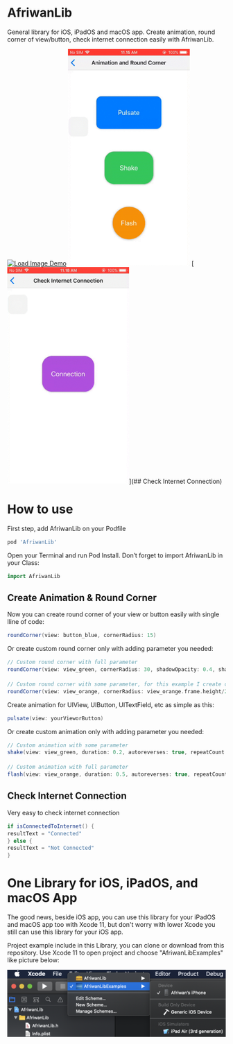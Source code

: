 # AfriwanLib
General library for iOS, iPadOS and macOS app. Create animation, round corner of view/button, check internet connection easily with AfriwanLib.

[<img src="https://github.com/AfriwanAhda/FileDemo/blob/master/loadimage.gif" width="281.1" height="500" alt="Load Image Demo"/>](https://apps.apple.com/id/developer/afriwan-ahda/id1330133888)
[<img src="https://github.com/AfriwanAhda/FileDemo/blob/master/animation.gif" width="281.1" height="500" alt="Animation Demo"/>](https://diponten.com)
[<img src="https://github.com/AfriwanAhda/FileDemo/blob/master/connection.gif" width="281.1" height="500" alt="Connection Demo"/>](## Check Internet Connection)


# How to use

First step, add AfriwanLib on your Podfile
```groovy
pod 'AfriwanLib'
```


Open your Terminal and run Pod Install. Don’t forget to import AfriwanLib in your Class:
```groovy
import AfriwanLib
```


## Create Animation & Round Corner
Now you can create round corner of your view or button easily with single lline of code:
```groovy
roundCorner(view: button_blue, cornerRadius: 15)
```


Or create custom round corner only with adding parameter you needed:
```groovy
// Custom round corner with full parameter
roundCorner(view: view_green, cornerRadius: 30, shadowOpacity: 0.4, shadowRadius: 2.5, shadowOffset: CGSize.init(width: 1, height: 1), masksToBounds: false)

// Custom round corner with some parameter, for this example I create circle view.
roundCorner(view: view_orange, cornerRadius: view_orange.frame.height/2, shadowOpacity: 0.35, shadowRadius: 3.2)
```


Create animation for UIView, UIButton, UITextField, etc as simple as this:
```groovy
pulsate(view: yourVieworButton)
```

Or create custom animation only with adding parameter you needed:
```groovy
// Custom animation with some parameter
shake(view: view_green, duration: 0.2, autoreverses: true, repeatCount: 3)

// Custom animation with full parameter
flash(view: view_orange, duration: 0.5, autoreverses: true, repeatCount: 5, fromValue: 1, toValue: 0.2, timingFunction: CAMediaTimingFunction(name: CAMediaTimingFunctionName.easeInEaseOut))
```

## Check Internet Connection

Very easy to check internet connection
```groovy
if isConnectedToInternet() {
resultText = "Connected"
} else {
resultText = "Not Connected"
}
```



# One Library for iOS, iPadOS, and macOS App

The good news, beside iOS app, you can use this library for your iPadOS and macOS app too with Xcode 11, but don't worry with lower Xcode you still can use this library for your iOS app.

Project example include in this Library, you can clone or download from this repository. Use Xcode 11 to open project and choose "AfriwanLibExamples" like picture below:

[<img src="https://github.com/AfriwanAhda/FileDemo/blob/master/xcode.png" alt="Project example"/>](https://developer.apple.com/xcode/whats-new/)


